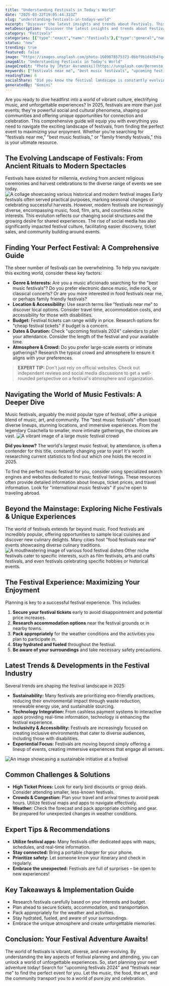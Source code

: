 ```yaml
---
title: "Understanding Festivals in Today's World"
date: "2025-03-22T19:05:44.323Z"
slug: "understanding-festivals-in-todays-world"
excerpt: "Discover the latest insights and trends about Festivals. This comprehensive guide covers everything you need to know about Festivals in 2025."
metaDescription: "Discover the latest insights and trends about Festivals. This comprehensive guide covers everything you need to know about Festivals in 2025."
category: "Festivals"
categories: [{"type":"exact","name":"Festivals"},{"type":"general","name":"Tourism"},{"type":"medium","name":"Event Management"},{"type":"specific","name":"Ticketing Systems"},{"type":"niche","name":"Queue Management"}]
status: "new"
trending: true
featured: false
image: "https://images.unsplash.com/photo-1609078575373-0bbf9b1d43b4?q=85&w=1200&fit=max&fm=webp&auto=compress"
imageAlt: "Understanding Festivals in Today's World"
imageCredit: "Photo by [Petar Avramoski](https://unsplash.com/@ernesto_petar) on Unsplash"
keywords: ["festivals near me", "best music festivals", "upcoming festivals 2024", "family friendly festivals", "food festivals near me", "festival tickets", "music festival guide", "best summer festivals", "cheap festival tickets", "international music festivals"]
readingTime: 6
socialShare: "Did you know the festival landscape is constantly evolving, with sustainability and inclusivity becoming paramount?  Discover how to navigate this exciting world and find your perfect festival experience!"
generatedBy: "Gemini"
---
```




Are you ready to dive headfirst into a world of vibrant culture, electrifying music, and unforgettable experiences?  In 2025, festivals are more than just events; they're powerful social and cultural phenomena, shaping our communities and offering unique opportunities for connection and celebration. This comprehensive guide will equip you with everything you need to navigate the exciting landscape of festivals, from finding the perfect event to maximizing your enjoyment.  Whether you're searching for "festivals near me," "best music festivals," or "family friendly festivals," this is your ultimate resource.

## The Evolving Landscape of Festivals: From Ancient Rituals to Modern Spectacles

Festivals have existed for millennia, evolving from ancient religious ceremonies and harvest celebrations to the diverse range of events we see today. ![A collage showcasing various historical and modern festival images](https://images.unsplash.com/photo-1533174072545-7a4b6ad7a6c3?q=85&w=1200&fit=max&fm=webp&auto=compress)  Early festivals often served practical purposes, marking seasonal changes or celebrating successful harvests.  However, modern festivals are increasingly diverse, encompassing music, food, film, arts, and countless niche interests.  This evolution reflects our changing social structures and the growing desire for shared experiences.  The rise of social media has also significantly impacted festival culture, facilitating easier discovery, ticket sales, and community building around events.

## Finding Your Perfect Festival: A Comprehensive Guide

The sheer number of festivals can be overwhelming. To help you navigate this exciting world, consider these key factors:

* **Genre & Interests:**  Are you a music aficionado searching for the "best music festivals"?  Do you prefer electronic dance music, indie rock, or classical concerts?  Or are you more interested in food festivals near me, or perhaps family friendly festivals?
* **Location & Accessibility:** Use search terms like "festivals near me" to discover local options. Consider travel time, accommodation costs, and accessibility for those with disabilities.
* **Budget:** Festival tickets can range wildly in price.  Research options for "cheap festival tickets" if budget is a concern.
* **Dates & Duration:**  Check "upcoming festivals 2024" calendars to plan your attendance.  Consider the length of the festival and your available time.
* **Atmosphere & Crowd:**  Do you prefer large-scale events or intimate gatherings? Research the typical crowd and atmosphere to ensure it aligns with your preferences.

> **EXPERT TIP:** Don't just rely on official websites. Check out independent reviews and social media discussions to get a well-rounded perspective on a festival's atmosphere and organization.

##  Navigating the World of Music Festivals: A Deeper Dive

Music festivals, arguably the most popular type of festival, offer a unique blend of music, art, and community. The "best music festivals" often boast diverse lineups, stunning locations, and immersive experiences.  From the legendary Coachella to smaller, more intimate gatherings, the choices are vast. ![A vibrant image of a large music festival crowd](https://images.unsplash.com/photo-1506157786151-b8491531f063?q=85&w=1200&fit=max&fm=webp&auto=compress)

**Did you know?**  The world's largest music festival, by attendance, is often a contender for this title, constantly changing year to year! It's worth researching current statistics to find out which one holds the record in 2025.

To find the perfect music festival for you, consider using specialized search engines and websites dedicated to music festival listings. These resources often provide detailed information about lineups, ticket prices, and travel information.  Look for "international music festivals" if you're open to traveling abroad.

## Beyond the Mainstage: Exploring Niche Festivals & Unique Experiences

The world of festivals extends far beyond music.  Food festivals are incredibly popular, offering opportunities to sample local cuisines and discover new culinary delights.  Many cities host "food festivals near me" events showcasing diverse culinary traditions.  ![A mouthwatering image of various food festival dishes](https://images.unsplash.com/photo-1603228254119-e6a4d095dc59?q=85&w=1200&fit=max&fm=webp&auto=compress)  Other niche festivals cater to specific interests, such as film festivals, arts and crafts festivals, and even festivals celebrating specific hobbies or historical events.

##  The Festival Experience: Maximizing Your Enjoyment

Planning is key to a successful festival experience.  This includes:

1. **Secure your festival tickets** early to avoid disappointment and potential price increases.
2. **Research accommodation options** near the festival grounds or in nearby towns.
3. **Pack appropriately** for the weather conditions and the activities you plan to participate in.
4. **Stay hydrated and fueled** throughout the festival.
5. **Be aware of your surroundings** and take necessary safety precautions.

##  Latest Trends & Developments in the Festival Industry

Several trends are shaping the festival landscape in 2025:

* **Sustainability:**  Many festivals are prioritizing eco-friendly practices, reducing their environmental impact through waste reduction, renewable energy use, and sustainable sourcing.
* **Technology Integration:**  From cashless payment systems to interactive apps providing real-time information, technology is enhancing the festival experience.
* **Inclusivity & Accessibility:**  Festivals are increasingly focused on creating inclusive environments that cater to diverse audiences, including those with disabilities.
* **Experiential Focus:**  Festivals are moving beyond simply offering a lineup of events, creating immersive experiences that engage all senses.

![An image showcasing a sustainable initiative at a festival](https://images.unsplash.com/photo-1609078575373-0bbf9b1d43b4?q=85&w=1200&fit=max&fm=webp&auto=compress)

## Common Challenges & Solutions

* **High Ticket Prices:** Look for early bird discounts or group deals. Consider attending smaller, less-known festivals.
* **Crowds & Congestion:** Plan your travel and arrival times to avoid peak hours. Utilize festival maps and apps to navigate effectively.
* **Weather:** Check the forecast and pack appropriate clothing and gear. Be prepared for unexpected changes in weather conditions.

## Expert Tips & Recommendations

* **Utilize festival apps:** Many festivals offer dedicated apps with maps, schedules, and real-time information.
* **Stay connected:**  Bring a portable charger for your phone.
* **Prioritize safety:**  Let someone know your itinerary and check in regularly.
* **Embrace the unexpected:**  Festivals are full of surprises – be open to new experiences!

## Key Takeaways & Implementation Guide

* Research festivals carefully based on your interests and budget.
* Plan ahead to secure tickets, accommodation, and transportation.
* Pack appropriately for the weather and activities.
* Stay hydrated, fueled, and aware of your surroundings.
* Embrace the unique atmosphere and create unforgettable memories.

## Conclusion: Your Festival Adventure Awaits!

The world of festivals is vibrant, diverse, and ever-evolving.  By understanding the key aspects of festival planning and attending, you can unlock a world of unforgettable experiences.  So, start planning your next adventure today! Search for "upcoming festivals 2024" and "festivals near me" to find the perfect event for you.  Let the music, the food, the art, and the community transport you to a world of pure joy and celebration.

